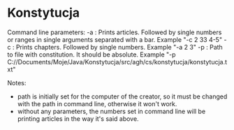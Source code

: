 # Konstytucja

Command line parameters:
  -a : Prints articles. Followed by single numbers or ranges in single arguments separated with a bar. Example "-c 2 33 4-5"
  -c : Prints chapters. Followed by single numbers. Example "-a 2 3"
  -p : Path to file with constitution. It should be absolute. Example "-p C://Documents/Moje/Java/Konstytucja/src/agh/cs/konstytucja/konstytucja.txt"
  
  Notes:
   - path is initially set for the computer of the creator, so it must be changed with the path in command line, otherwise it won't work.
   - without any parameters, the numbers set in command line will be printing articles in the way it's said above.
